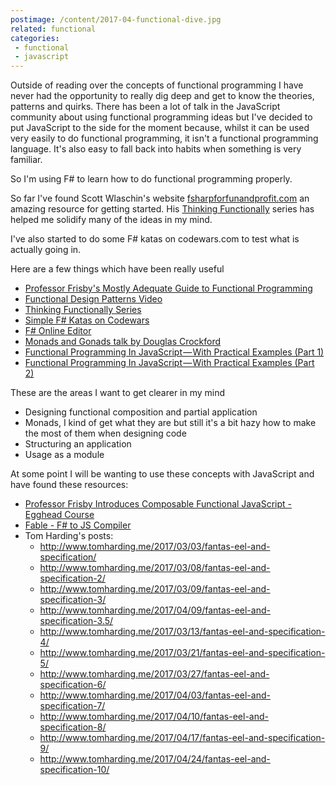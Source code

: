 ```yaml
---
postimage: /content/2017-04-functional-dive.jpg
related: functional
categories:
 - functional
 - javascript
---
```


Outside of reading over the concepts of functional programming I have never had the opportunity to really dig deep and get to know the theories, patterns and quirks. There has been a lot of talk in the JavaScript community about using functional programming ideas but I've decided to put JavaScript to the side for the moment because, whilst it can be used very easily to do functional programming, it isn't a functional programming language. It's also easy to fall back into habits when something is very familiar.

So I'm using F# to learn how to do functional programming properly.

So far I've found Scott Wlaschin's website [fsharpforfunandprofit.com](https://fsharpforfunandprofit.com/) an amazing resource for getting started. His [Thinking Functionally](https://fsharpforfunandprofit.com/series/thinking-functionally.html) series has helped me solidify many of the ideas in my mind.

I've also started to do some F# katas on codewars.com to test what is actually going in.

Here are a few things which have been really useful

 - [Professor Frisby's Mostly Adequate Guide to Functional Programming](https://drboolean.gitbooks.io/mostly-adequate-guide/)
 - [Functional Design Patterns Video](https://vimeo.com/113588389)
 - [Thinking Functionally Series](https://fsharpforfunandprofit.com/series/thinking-functionally.html)
 - [Simple F# Katas on Codewars](https://www.codewars.com/kata/search/fsharp?q=&r%5B%5D=-8)
 - [F# Online Editor](https://glot.io/new/fsharp)
 - [Monads and Gonads talk by Douglas Crockford](https://www.youtube.com/watch?v=b0EF0VTs9Dc)
 - [Functional Programming In JavaScript — With Practical Examples (Part 1)](https://medium.freecodecamp.com/functional-programming-in-js-with-practical-examples-part-1-87c2b0dbc276)
 - [Functional Programming In JavaScript — With Practical Examples (Part 2)](https://medium.freecodecamp.com/functional-programming-in-js-with-practical-examples-part-2-429d2e8ccc9e)
 
 These are the areas I want to get clearer in my mind
 
  - Designing functional composition and partial application
  - Monads, I kind of get what they are but still it's a bit hazy how to make the most of them when designing code
  - Structuring an application
  - Usage as a module
  
  At some point I will be wanting to use these concepts with JavaScript and have found these resources:
  
   - [Professor Frisby Introduces Composable Functional JavaScript - Egghead Course](https://egghead.io/courses/professor-frisby-introduces-composable-functional-javascript)
   - [Fable - F# to JS Compiler](http://fable.io/)
   - Tom Harding's posts:
       - http://www.tomharding.me/2017/03/03/fantas-eel-and-specification/
       - http://www.tomharding.me/2017/03/08/fantas-eel-and-specification-2/
       - http://www.tomharding.me/2017/03/09/fantas-eel-and-specification-3/
       - http://www.tomharding.me/2017/04/09/fantas-eel-and-specification-3.5/
       - http://www.tomharding.me/2017/03/13/fantas-eel-and-specification-4/
       - http://www.tomharding.me/2017/03/21/fantas-eel-and-specification-5/
       - http://www.tomharding.me/2017/03/27/fantas-eel-and-specification-6/
       - http://www.tomharding.me/2017/04/03/fantas-eel-and-specification-7/
       - http://www.tomharding.me/2017/04/10/fantas-eel-and-specification-8/
       - http://www.tomharding.me/2017/04/17/fantas-eel-and-specification-9/
       - http://www.tomharding.me/2017/04/24/fantas-eel-and-specification-10/
       
       
  
